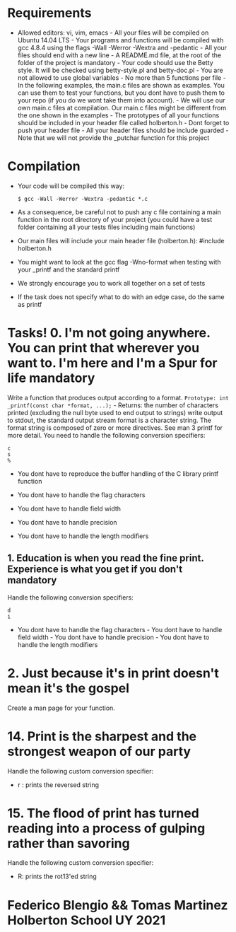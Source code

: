 # Requirements
- Allowed editors: vi, vim, emacs - All your files will be compiled on Ubuntu 14.04 LTS - Your programs and functions will be compiled with gcc 4.8.4 using the 
flags -Wall -Werror -Wextra and -pedantic - All your files should end with a new line - A README.md file, at the root of the folder of the project is mandatory - 
Your code should use the Betty style. It will be checked using betty-style.pl and betty-doc.pl - You are not allowed to use global variables - No more than 5 
functions per file - In the following examples, the main.c files are shown as examples. You can use them to test your functions, but you dont have to push them to 
your repo (if you do we wont take them into account). - We will use our own main.c files at compilation. Our main.c files might be different from the one shown in 
the examples - The prototypes of all your functions should be included in your header file called holberton.h - Dont forget to push your header file - All your 
header files should be include guarded - Note that we will not provide the _putchar function for this project
#  Compilation
- Your code will be compiled this way:
    
    ```
    $ gcc -Wall -Werror -Wextra -pedantic *.c
    
    ```
    
- As a consequence, be careful not to push any c file containing a main function in the root directory of your project (you could have a test folder containing all 
your tests files including main functions)
    
- Our main files will include your main header file (holberton.h): #include holberton.h
    
- You might want to look at the gcc flag -Wno-format when testing with your _printf and the standard printf
    
- We strongly encourage you to work all together on a set of tests
    
- If the task does not specify what to do with an edge case, do the same as printf
#
#  Tasks! 0. I'm not going anywhere. You can print that wherever you want to. I'm here and I'm a Spur for life mandatory
Write a function that produces output according to a format. ``` Prototype: int _printf(const char *format, ...); ``` - Returns: the number of characters printed 
(excluding the null byte used to end output to strings) write output to stdout, the standard output stream format is a character string. The format string is 
composed of zero or more directives. See man 3 printf for more detail. You need to handle the following conversion specifiers:
    
    c 
    s
    %
    
- You dont have to reproduce the buffer handling of the C library printf function
    
- You dont have to handle the flag characters
    
- You dont have to handle field width
    
- You dont have to handle precision
    
- You dont have to handle the length modifiers
## 1. Education is when you read the fine print. Experience is what you get if you don't mandatory
Handle the following conversion specifiers:
``` 
d 
i
```
- You dont have to handle the flag characters - You dont have to handle field width - You dont have to 
handle precision - You dont have to handle the length modifiers
# 2. Just because it's in print doesn't mean it's the gospel
Create a man page for your function.


# 14. Print is the sharpest and the strongest weapon of our party

Handle the following custom conversion specifier:

- r : prints the reversed string

# 15. The flood of print has turned reading into a process of gulping rather than savoring
Handle the following custom conversion specifier:

- R: prints the rot13'ed string

# Federico Blengio && Tomas Martinez Holberton School UY 2021
